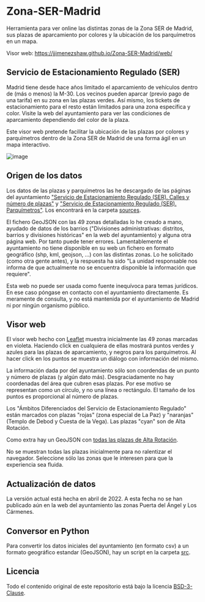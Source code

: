 # Zona-SER-Madrid

Herramienta para ver online las distintas zonas de la Zona SER de Madrid, sus plazas de aparcamiento por colores y la ubicación de los parquímetros en un mapa.

Visor web: https://jjimenezshaw.github.io/Zona-SER-Madrid/web/

## Servicio de Estacionamiento Regulado (SER)
Madrid tiene desde hace años limitado el aparcamiento de vehículos dentro de (más o menos) la M-30. Los vecinos pueden aparcar (previo pago de una tarifa) en su zona en las plazas verdes. Así mismo, los tickets de estacionamiento para el resto están limitados para una zona específica y color. Visite la web del ayuntamiento para ver las condiciones de aparcamiento dependiendo del color de la plaza.

Este visor web pretende facilitar la ubicación de las plazas por colores y parquímetros dentro de la Zona SER de Madrid de una forma ágil en un mapa interactivo.

![image](https://user-images.githubusercontent.com/534414/116054093-a0915780-a67b-11eb-8e73-2577726a5d54.png)

## Origen de los datos
Los datos de las plazas y parquímetros las he descargado de las páginas del ayuntamiento ["Servicio de Estacionamiento Regulado (SER). Calles y número de plazas"](https://datos.madrid.es/portal/site/egob/menuitem.c05c1f754a33a9fbe4b2e4b284f1a5a0/?vgnextoid=4973b0dd4a872510VgnVCM1000000b205a0aRCRD) y ["Servicio de Estacionamiento Regulado (SER). Parquímetros"](https://datos.madrid.es/portal/site/egob/menuitem.c05c1f754a33a9fbe4b2e4b284f1a5a0/?vgnextoid=65d85d6f40b86710VgnVCM2000001f4a900aRCRD). Los encontrará en la carpeta [sources](sources).

El fichero GeoJSON con las 49 zonas detalladas lo he creado a mano, ayudado de datos de los barrios ("Divisiones administrativas: distritos, barrios y divisiones históricas" en la web del ayuntamiento) y alguna otra página web. Por tanto puede tener errores. Lamentablemente el ayuntamiento no tiene disponible en su web un fichero en formato geográfico (shp, kml, geojson, ...) con las distintas zonas. Lo he solicitado (como otra gente antes), y la respuesta ha sido "La unidad responsable nos informa de que actualmente no se encuentra disponible la información que requiere".

Esta web no puede ser usada como fuente inequívoca para temas jurídicos. En ese caso póngase en contacto con el ayuntamiento directamente. Es meramente de consulta, y no está mantenida por el ayuntamiento de Madrid ni por ningún organismo público.

## Visor web
El visor web hecho con [Leaflet](https://leafletjs.com/) muestra inicialmente las 49 zonas marcadas en violeta. Haciendo click en cualquiera de ellas mostrará puntos verdes y azules para las plazas de aparcamiento, y negros para los parquímetros. Al hacer click en los puntos se muestra un diálogo con información del mismo. 

La información dada por del ayuntamiento sólo son coordendas de un punto y número de plazas (y algún dato más). Desgraciadamente no hay coordenadas del área que cubren esas plazas. Por ese motivo se representan como un círculo, y no una línea o rectángulo. El tamaño de los puntos es proporcional al número de plazas.

Los "Ámbitos Diferenciados del Servicio de Estacionamiento Regulado" están marcados con plazas "rojas" (zona especial de La Paz) y "naranjas" (Templo de Debod y Cuesta de la Vega). Las plazas "cyan" son de Alta Rotación.

Como extra hay un GeoJSON con [todas las plazas de Alta Rotación](web/plazas_zona_ser_alta_rotacion.geojson).

No se muestran todas las plazas inicialmente para no ralentizar el navegador. Seleccione sólo las zonas que le interesen para que la experiencia sea fluida.

## Actualización de datos
La versión actual está hecha en abril de 2022. A esta fecha no se han publicado aún en la web del ayuntamiento las zonas Puerta del Ángel y Los Cármenes.

## Conversor en Python
Para convertir los datos iniciales del ayuntamiento (en formato csv) a un formato geográfico estandar (GeoJSON), hay un script en la carpeta [src](src). 

## Licencia
Todo el contenido original de este repositorio está bajo la licencia [BSD-3-Clause](LICENSE).
